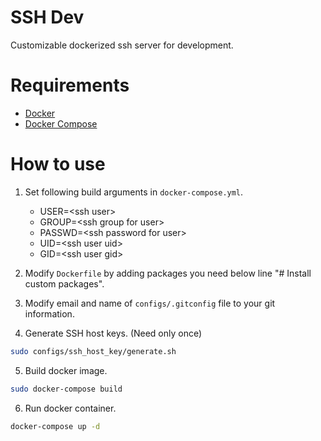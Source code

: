# SSH Dev

Customizable dockerized ssh server for development.

# Requirements

* [Docker](https://docs.docker.com/get-docker/)
* [Docker Compose](https://docs.docker.com/compose/install/)

# How to use

1. Set following build arguments in `docker-compose.yml`.
   * USER=\<ssh user\>
   * GROUP=\<ssh group for user\>
   * PASSWD=\<ssh password for user\>
   * UID=\<ssh user uid\>
   * GID=\<ssh user gid\>

2. Modify `Dockerfile` by adding packages you need below
   line "# Install custom packages".

3. Modify email and name of `configs/.gitconfig` file to your git information.

4. Generate SSH host keys. (Need only once)

```sh
sudo configs/ssh_host_key/generate.sh
```

5. Build docker image.

```sh
sudo docker-compose build
```

6. Run docker container.

```sh
docker-compose up -d
```
